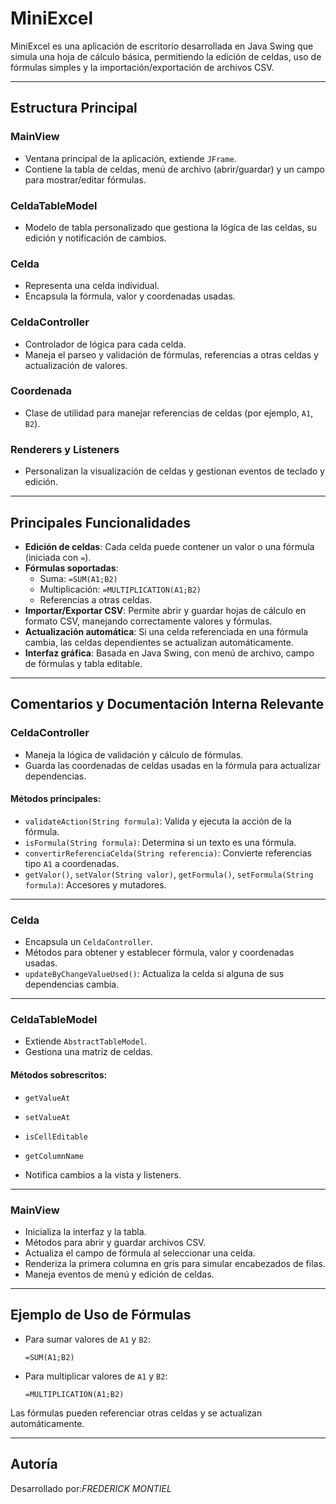 # MiniExcel

MiniExcel es una aplicación de escritorio desarrollada en Java Swing que simula una hoja de cálculo básica, permitiendo la edición de celdas, uso de fórmulas simples y la importación/exportación de archivos CSV.

---

## Estructura Principal

### **MainView**
- Ventana principal de la aplicación, extiende `JFrame`.
- Contiene la tabla de celdas, menú de archivo (abrir/guardar) y un campo para mostrar/editar fórmulas.

### **CeldaTableModel**
- Modelo de tabla personalizado que gestiona la lógica de las celdas, su edición y notificación de cambios.

### **Celda**
- Representa una celda individual.
- Encapsula la fórmula, valor y coordenadas usadas.

### **CeldaController**
- Controlador de lógica para cada celda.
- Maneja el parseo y validación de fórmulas, referencias a otras celdas y actualización de valores.

### **Coordenada**
- Clase de utilidad para manejar referencias de celdas (por ejemplo, `A1`, `B2`).

### **Renderers y Listeners**
- Personalizan la visualización de celdas y gestionan eventos de teclado y edición.

---

## Principales Funcionalidades

- **Edición de celdas**: Cada celda puede contener un valor o una fórmula (iniciada con `=`).
- **Fórmulas soportadas**:
    - Suma: `=SUM(A1;B2)`
    - Multiplicación: `=MULTIPLICATION(A1;B2)`
    - Referencias a otras celdas.
- **Importar/Exportar CSV**: Permite abrir y guardar hojas de cálculo en formato CSV, manejando correctamente valores y fórmulas.
- **Actualización automática**: Si una celda referenciada en una fórmula cambia, las celdas dependientes se actualizan automáticamente.
- **Interfaz gráfica**: Basada en Java Swing, con menú de archivo, campo de fórmulas y tabla editable.

---

## Comentarios y Documentación Interna Relevante

### **CeldaController**
- Maneja la lógica de validación y cálculo de fórmulas.
- Guarda las coordenadas de celdas usadas en la fórmula para actualizar dependencias.

#### Métodos principales:
- `validateAction(String formula)`: Valida y ejecuta la acción de la fórmula.
- `isFormula(String formula)`: Determina si un texto es una fórmula.
- `convertirReferenciaCelda(String referencia)`: Convierte referencias tipo `A1` a coordenadas.
- `getValor()`, `setValor(String valor)`, `getFormula()`, `setFormula(String formula)`: Accesores y mutadores.

---

### **Celda**
- Encapsula un `CeldaController`.
- Métodos para obtener y establecer fórmula, valor y coordenadas usadas.
- `updateByChangeValueUsed()`: Actualiza la celda si alguna de sus dependencias cambia.

---

### **CeldaTableModel**
- Extiende `AbstractTableModel`.
- Gestiona una matriz de celdas.

#### Métodos sobrescritos:
- `getValueAt`
- `setValueAt`
- `isCellEditable`
- `getColumnName`

- Notifica cambios a la vista y listeners.

---

### **MainView**
- Inicializa la interfaz y la tabla.
- Métodos para abrir y guardar archivos CSV.
- Actualiza el campo de fórmula al seleccionar una celda.
- Renderiza la primera columna en gris para simular encabezados de filas.
- Maneja eventos de menú y edición de celdas.

---

## Ejemplo de Uso de Fórmulas

- Para sumar valores de `A1` y `B2`:  
    ```plaintext
    =SUM(A1;B2)
    ```
- Para multiplicar valores de `A1` y `B2`:  
    ```plaintext
    =MULTIPLICATION(A1;B2)
    ```

Las fórmulas pueden referenciar otras celdas y se actualizan automáticamente.

---


## Autoría

Desarrollado por:*FREDERICK MONTIEL*

